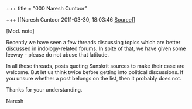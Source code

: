 +++
title = "000 Naresh Cuntoor"

+++
[[Naresh Cuntoor	2011-03-30, 18:03:46 [Source](https://groups.google.com/g/samskrita/c/0BpahbRGtv8)]]



\[Mod. note\]  
  
Recently we have seen a few threads discussing topics which are better discussed in indology-related forums. In spite of that, we have given some leeway - please do not abuse that latitude.  
  
In all these threads, posts quoting Sanskrit sources to make their case are welcome. But let us think twice before getting into political discussions. If you unsure whether a post belongs on the list, then it probably does not.  
  
Thanks for your understanding.  
  
Naresh  

